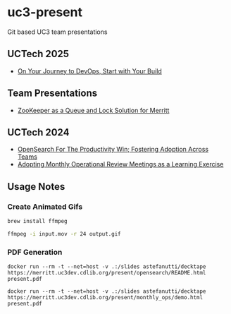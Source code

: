 # uc3-present
Git based UC3 team presentations

## UCTech 2025
- [On Your Journey to DevOps, Start with Your Build](https://merritt.uc3dev.cdlib.org/present/devops_build/README.html)

## Team Presentations
- [ZooKeeper as a Queue and Lock Solution for Merritt](https://merritt.uc3dev.cdlib.org/present/zk/zk.html)

## UCTech 2024
- [OpenSearch For The Productivity Win; Fostering Adoption Across Teams](https://merritt.uc3dev.cdlib.org/present/opensearch/README.html)
- [Adopting Monthly Operational Review Meetings as a Learning Exercise](https://merritt.uc3dev.cdlib.org/present/monthly_ops/demo.html)

## Usage Notes

### Create Animated Gifs
```bash
brew install ffmpeg

ffmpeg -i input.mov -r 24 output.gif
```

### PDF Generation

```
docker run --rm -t --net=host -v .:/slides astefanutti/decktape https://merritt.uc3dev.cdlib.org/present/opensearch/README.html present.pdf
```

```
docker run --rm -t --net=host -v .:/slides astefanutti/decktape https://merritt.uc3dev.cdlib.org/present/monthly_ops/demo.html present.pdf
```
